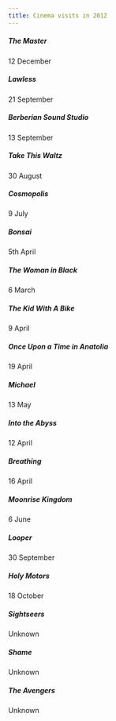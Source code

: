 ```yaml
---
title: Cinema visits in 2012
---
```

##### The Master
12 December

##### Lawless
21 September

##### Berberian Sound Studio
13 September

##### Take This Waltz
30 August

##### Cosmopolis
9 July

##### Bonsai
5th April

##### The Woman in Black 
6 March

##### The Kid With A Bike
9 April

##### Once Upon a Time in Anatolia
19 April

##### Michael
13 May

##### Into the Abyss
12 April

##### Breathing
16 April

##### Moonrise Kingdom
6 June

##### Looper
30 September

##### Holy Motors
18 October

##### Sightseers
Unknown

##### Shame
Unknown

##### The Avengers
Unknown
